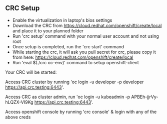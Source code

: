 ## CRC Setup

- Enable the virtualization in laptop's bios settings
- Download the CRC from https://cloud.redhat.com/openshift/create/local and place it to your planned folder
- Run 'crc setup' command with your normal user account and not using root
- Once setup is completed, run the 'crc start' command
- While starting the crc, it will ask you pull secret for crc, please copy it from here: https://cloud.redhat.com/openshift/create/local
- Run 'eval $(./crc oc-env)' command to setup openshift-client

Your CRC will be started:

Access CRC cluster by running 'oc login -u developer -p developer https://api.crc.testing:6443'.

Access CRC as cluster admin, run 'oc login -u kubeadmin -p APBEh-jjrVy-hLQZX-VI9Kg https://api.crc.testing:6443'.

Access openshift console by running 'crc console' & login with any of the above creds

